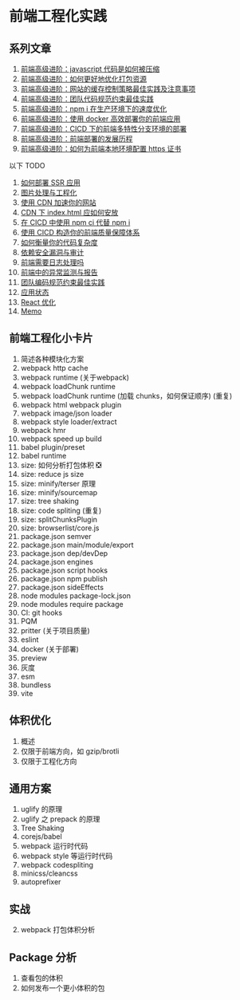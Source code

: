 # 前端工程化实践

## 系列文章

1. [前端高级进阶：javascript 代码是如何被压缩](./uglify.md)
1. [前端高级进阶：如何更好地优化打包资源](./bundle.md)
1. [前端高级进阶：网站的缓存控制策略最佳实践及注意事项](./http-cache.md)
1. [前端高级进阶：团队代码规范约束最佳实践](./eslint.md)
1. [前端高级进阶：npm i 在生产环境下的速度优化](./npm-install.md)
1. [前端高级进阶：使用 docker 高效部署你的前端应用](./docker.md)
1. [前端高级进阶：CICD 下的前端多特性分支环境的部署](./feature-deploy.md)
1. [前端高级进阶：前端部署的发展历程](./deploy.md)
1. [前端高级进阶：如何为前端本地环境配置 https 证书](./local-https.md)

以下 TODO

1. [如何部署 SSR 应用]()
1. [图片处理与工程化]()
1. [使用 CDN 加速你的网站](./cdn.md)
1. [CDN 下 index.html 应如何安放]()
1. [在 CICD 中使用 npm ci 代替 npm i](./npm-ci.md)
1. [使用 CICD 构造你的前端质量保障体系]()
1. [如何衡量你的代码复杂度]()
1. [依赖安全漏洞与审计]()
1. [前端需要日志处理吗]()
1. [前端中的异常监测与报告]()
1. [团队编码规范约束最佳实践](./eslint.md)
1. [应用状态](./store.md)
1. [React 优化](./react-perf.md)
1. [Memo](./memorized.md)

## 前端工程化小卡片

1. 简述各种模块化方案
1. webpack http cache
1. webpack runtime (关于webpack)
1. webpack loadChunk runtime
1. webpack loadChunk runtime (加载 chunks，如何保证顺序) (重复)
1. webpack html webpack plugin
1. webpack image/json loader
1. webpack style loader/extract
1. webpack hmr
1. webpack speed up build
1. babel plugin/preset
1. babel runtime
1. size: 如何分析打包体积 ❎
1. size: reduce js size
1. size: minify/terser 原理
1. size: minify/sourcemap
1. size: tree shaking
1. size: code spliting (重复)
1. size: splitChunksPlugin
1. size: browserlist/core.js
1. package.json semver
1. package.json main/module/export
1. package.json dep/devDep
1. package.json engines
1. package.json script hooks
1. package.json npm publish
1. package.json sideEffects
1. node modules package-lock.json
1. node modules require package
1. CI: git hooks
1. PQM
1. pritter (关于项目质量)
1. eslint
1. docker (关于部署)
1. preview
1. 灰度
1. esm
1. bundless
1. vite

## 体积优化

1. 概述
  1. 仅限于前端方向，如 gzip/brotli
  1. 仅限于工程化方向

## 通用方案

1. uglify 的原理
1. uglify 之 prepack 的原理
1. Tree Shaking
1. corejs/babel
1. webpack 运行时代码
1. webpack style 等运行时代码
1. webpack codespliting
1. minicss/cleancss
1. autoprefixer

## 实战

2. webpack 打包体积分析

## Package 分析

1. 查看包的体积
1. 如何发布一个更小体积的包
